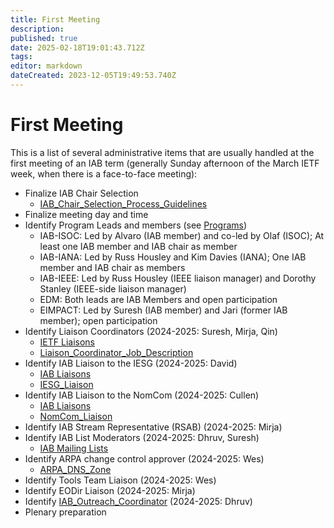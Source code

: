 ```yaml
---
title: First Meeting
description: 
published: true
date: 2025-02-18T19:01:43.712Z
tags: 
editor: markdown
dateCreated: 2023-12-05T19:49:53.740Z
---
```


# First Meeting
This is a list of several administrative items that are usually handled at the first meeting of an IAB term (generally Sunday afternoon of the March IETF week, when there is a face-to-face meeting):

- Finalize IAB Chair Selection
  - [IAB_Chair_Selection_Process_Guidelines](/group/iab/IAB_Chair_Selection_Process_Guidelines)
- Finalize meeting day and time
- Identify Program Leads and members (see [Programs](https://www.iab.org/activities/programs/))
  - IAB-ISOC: Led by Alvaro (IAB member) and co-led by Olaf (ISOC); At least one IAB member and IAB chair as member
  - IAB-IANA: Led by Russ Housley and Kim Davies (IANA); One IAB member and IAB chair as members
  - IAB-IEEE: Led by Russ Housley (IEEE liaison manager) and Dorothy Stanley (IEEE-side liaison manager)
  - EDM: Both leads are IAB Members and open participation
  - EIMPACT: Led by Suresh (IAB member) and Jari (former IAB member); open participation
- Identify Liaison Coordinators (2024-2025: Suresh, Mirja, Qin)
  - [IETF Liaisons](https://www.ietf.org/about/liaisons/)
  - [Liaison_Coordinator_Job_Description](/group/iab/Liaison_Coordinator_Job_Description)
- Identify IAB Liaison to the IESG (2024-2025: David)
  - [IAB Liaisons](https://www.iab.org/liaisons/)
  - [IESG_Liaison](/group/iab/IESG_Liaison)
- Identify IAB Liaison to the NomCom (2024-2025: Cullen)
  - [IAB Liaisons](https://www.iab.org/liaisons/)
  - [NomCom_Liaison](/group/iab/NomCom_Liaison)
- Identify IAB Stream Representative (RSAB) (2024-2025: Mirja)
- Identify IAB List Moderators (2024-2025: Dhruv, Suresh)
  - [IAB Mailing Lists](https://www.iab.org/iab-mailing-lists/)
- Identify ARPA change control approver (2024-2025: Wes)
  - [ARPA_DNS_Zone](/group/iab/ARPA_DNS_Zone)
- Identify Tools Team Liaison (2024-2025: Wes)
- Identify EODir Liaison (2024-2025: Mirja)
- Identify [IAB_Outreach_Coordinator](/group/iab/IAB_Outreach_Coordinator) (2024-2025: Dhruv)
- Plenary preparation

